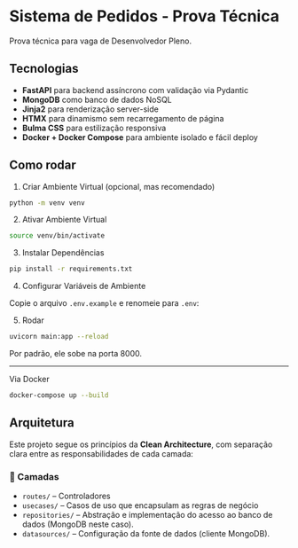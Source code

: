 # Sistema de Pedidos - Prova Técnica

Prova técnica para vaga de Desenvolvedor Pleno.

## Tecnologias

- **FastAPI** para backend assíncrono com validação via Pydantic
- **MongoDB** como banco de dados NoSQL
- **Jinja2** para renderização server-side
- **HTMX** para dinamismo sem recarregamento de página
- **Bulma CSS** para estilização responsiva
- **Docker + Docker Compose** para ambiente isolado e fácil deploy

## Como rodar

1. Criar Ambiente Virtual (opcional, mas recomendado)

```bash
python -m venv venv
```

2. Ativar Ambiente Virtual
```bash
source venv/bin/activate
```

3. Instalar Dependências

```bash
pip install -r requirements.txt
```

4. Configurar Variáveis de Ambiente

Copie o arquivo `.env.example` e renomeie para `.env`:

5. Rodar

```bash
uvicorn main:app --reload
```

Por padrão, ele sobe na porta 8000.

---

Via Docker

```bash
docker-compose up --build
```

## Arquitetura

Este projeto segue os princípios da **Clean Architecture**, com separação clara entre as responsabilidades de cada camada:

### 🔹 Camadas

- `routes/` – Controladores
- `usecases/` – Casos de uso que encapsulam as regras de negócio
- `repositories/` – Abstração e implementação do acesso ao banco de dados (MongoDB neste caso).
- `datasources/` – Configuração da fonte de dados (cliente MongoDB).